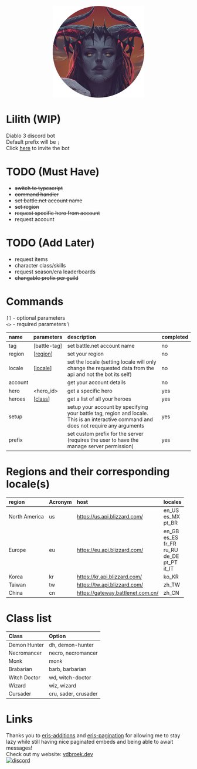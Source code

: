 <div align="center">
    <img height="250" src="./assets/avatar-round.png">
</div>

# Lilith (WIP)
Diablo 3 discord bot \
Default prefix will be `;` \
Click [here][invite-link] to invite the bot

# TODO (Must Have)
- ~~switch to typescript~~
- ~~command handler~~
- ~~set battle.net account name~~
- ~~set region~~
- ~~request specific hero from account~~
- request account

# TODO (Add Later)
- request items
- character class/skills
- request season/era leaderboards
- ~~changable prefix per guild~~

# Commands
`[]` - optional parameters \
`<>` - required parameters \

| name | parameters | description | completed |
|:-|:-|:-|:-|
| tag | [battle-tag] | set battle.net account name | no |
| region | [[region][locale-link]] | set your region | no |
| locale | [[locale][locale-link]] | set the locale (setting locale will only change the requested data from the api and not the bot its self) | no |
| account || get your account details | no |
| hero | <hero_id> | get a specific hero | yes |
| heroes | [[class][class-link]] | get a list of all your heroes | yes |
| setup || setup your account by specifying your battle tag, region and locale. <br> This is an interactive command and does not require any arguments | yes |
| prefix || set custom prefix for the server (requires the user to have the manage server permission) | yes |

# Regions and their corresponding locale(s)
| region        | Acronym | host                              | locales                                                                 |
|:--------------|:--------|:----------------------------------|:------------------------------------------------------------------------|
| North America | us      | https://us.api.blizzard.com/      | en_US <br> es_MX <br> pt_BR                                             |
| Europe        | eu      | https://eu.api.blizzard.com/      | en_GB <br> es_ES <br> fr_FR <br> ru_RU <br> de_DE <br> pt_PT <br> it_IT |
| Korea         | kr      | https://kr.api.blizzard.com/      | ko_KR                                                                   |
| Taiwan        | tw      | https://tw.api.blizzard.com/      | zh_TW                                                                   |
| China         | cn      | https://gateway.battlenet.com.cn/ | zh_CN                                                                   |

# Class list
| Class        | Option               |
|:-------------|:---------------------|
| Demon Hunter | dh, demon-hunter     |
| Necromancer  | necro, necromancer   |
| Monk         | monk                 |
| Brabarian    | barb, barbarian      |
| Witch Doctor | wd, witch-doctor     |
| Wizard       | wiz, wizard          |
| Cursader     | cru, sader, crusader |

# Links
Thanks you to [eris-additions](https://github.com/minemidnight/eris-additions) and [eris-pagination](https://github.com/riyacchi/eris-pagination) for allowing me to stay lazy while still having nice paginated embeds and being able to await messages! \
Check out my website: [vdbroek.dev](https://vdbroek.dev) \
[![discord](https://discordapp.com/api/v6/guilds/240059867744698368/widget.png?style=banner2)](https://discord.gg/p895czC)


[invite-link]: https://discord.com/oauth2/authorize?client_id=740897738983604284&scope=bot&permissions=388160
[locale-link]: https://github.com/Pepijn98/Lilith#regions-and-their-corresponding-locales
[class-link]: https://github.com/Pepijn98/Lilith#class-list
